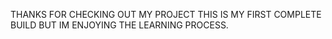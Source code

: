 THANKS FOR CHECKING OUT MY PROJECT THIS IS MY FIRST COMPLETE BUILD BUT IM ENJOYING THE LEARNING PROCESS.
